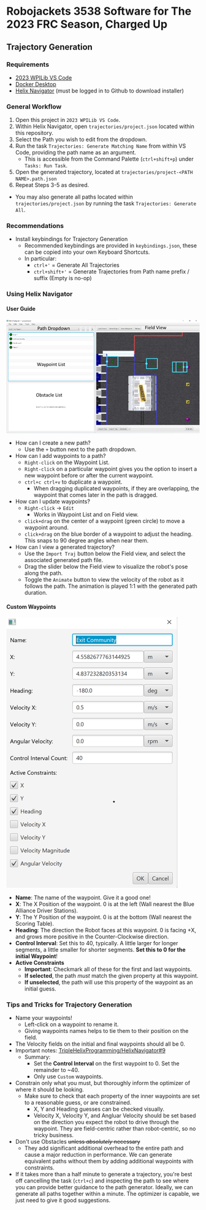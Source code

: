 # Robojackets 3538 Software for The 2023 FRC Season, Charged Up

## Trajectory Generation

### Requirements

* [2023 WPILib VS Code](https://docs.wpilib.org/en/stable/docs/zero-to-robot/step-2/wpilib-setup.html)
* [Docker Desktop](https://docs.docker.com/desktop/install/windows-install/)
* [Helix Navigator](https://github.com/TripleHelixProgramming/HelixNavigator/actions/runs/4157180559) (must be logged in to Github to download installer)

### General Workflow

1. Open this project in `2023 WPILib VS Code`.
2. Within Helix Navigator, open `trajectories/project.json` located within this repository.
3. Select the Path you wish to edit from the dropdown.
4. Run the task `Trajectories: Generate Matching Name` from within VS Code, providing the path name as an argument.
    * This is accessible from the Command Palette (`ctrl+shift+p`) under `Tasks: Run Task`.
5. Open the generated trajectory, located at `trajectories/project-<PATH NAME>.path.json`
6. Repeat Steps 3-5 as desired.

* You may also generate all paths located within `trajectories/project.json` by running the task `Trajectories: Generate All`.

### Recommendations

* Install keybindings for Trajectory Generation
  * Recommended keybindings are provided in `keybindings.json`, these can be copied into your own Keyboard Shortcuts.
  * In particular:
    * `ctrl+'` = Generate All Trajectories
    * `ctrl+shift+'` = Generate Trajectories from Path name prefix / suffix (Empty is no-op)

### Using Helix Navigator

#### User Guide

![Main Window Layout](docs/Main-Window.png)

* How can I create a new path?
  * Use the `+` button next to the path dropdown.
* How can I add waypoints to a path?
  * `Right-click` on the Waypoint List.
  * `Right-click` on a particular waypoint gives you the option to insert a new waypoint before or after the current waypoint.
  * `ctrl+c ctrl+v` to duplicate a waypoint.
    * When dragging duplicated waypoints, if they are overlapping, the waypoint that comes later in the path is dragged.
* How can I update waypoints?
  * `Right-click` -> `Edit`
    * Works in Waypoint List and on Field view.
  * `click+drag` on the center of a waypoint (green circle) to move a waypoint around.
  * `click+drag` on the blue border of a waypoint to adjust the heading. This snaps to 90 degree angles when near them.
* How can I view a generated trajectory?
  * Use the `Import Traj` button below the Field view, and select the associated generated path file.
  * Drag the slider below the Field view to visualize the robot's pose along the path.
  * Toggle the `Animate` button to view the velocity of the robot as it follows the path. The animation is played 1:1 with the generated path duration.

#### Custom Waypoints

![Custom Waypoints config](docs/Custom-Waypoint.png)

* __Name__: The name of the waypoint. Give it a good one!
* __X__: The X Position of the waypoint. 0 is at the left (Wall nearest the Blue Alliance Driver Stations).
* __Y__: The Y Position of the waypoint. 0 is at the bottom (Wall nearest the Scoring Table).
* __Heading__: The direction the Robot faces at this waypoint. 0 is facing +X, and grows more positive in the Counter-Clockwise direction.
* __Control Interval__: Set this to 40, typically. A little larger for longer segments, a little smaller for shorter segments. __Set this to 0 for the initial Waypoint__!
* __Active Constraints__
  * __Important__: Checkmark all of these for the first and last waypoints.
  * __If selected__, the path _must_ match the given property at this waypoint.
  * __If unselected__, the path will use this property of the waypoint as an initial guess.

### Tips and Tricks for Trajectory Generation

* Name your waypoints!
  * Left-click on a waypoint to rename it.
  * Giving waypoints names helps to tie them to their position on the field.
* The Velocity fields on the initial and final waypoints should all be 0.
* Important notes: [TripleHelixProgramming/HelixNavigator#9](https://github.com/TripleHelixProgramming/HelixNavigator/issues/9#issuecomment-1426500185)
  * Summary:
    * Set the __Control Interval__ on the first waypoint to 0. Set the remainder to ~40.
    * Only use `Custom` waypoints.
* Constrain only what you must, but thoroughly inform the optimizer of where it should be looking.
  * Make sure to check that each property of the inner waypoints are set to a reasonable guess, or are constrained.
    * X, Y and Heading guesses can be checked visually.
    * Velocity X, Velocity Y, and Angluar Velocity should be set based on the direction you expect the robot to drive through the waypoint. They are field-centric rather than robot-centric, so no tricky business.
* Don't use Obstacles ~~unless _absolutely_ necessary~~
  * They add significant additional overhead to the entire path and cause a major reduction in performance. We can generate equivalent paths without them by adding additional waypoints with constraints.
* If it takes more than a half minute to generate a trajectory, you're best off cancelling the task (`ctrl+c`) and inspecting the path to see where you can provide better guidance to the path generator. Ideally, we can generate all paths together within a minute. The optimizer is capable, we just need to give it good suggestions.
